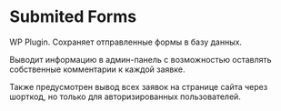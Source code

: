 # Submited Forms
WP Plugin. Сохраняет отправленные формы в базу данных. 

Выводит информацию в админ-панель с возможностью оставлять собственные комментарии к каждой заявке. 

Также предусмотрен вывод всех заявок на странице сайта через шорткод, но только для авторизированных пользователей. 
